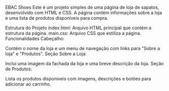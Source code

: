 EBAC Shoes
Este é um projeto simples de uma página de loja de sapatos, desenvolvido com HTML e CSS. A página contém informações sobre a loja e uma lista de produtos disponíveis para compra.

Estrutura do Projeto
index.html: Arquivo HTML principal que contém a estrutura da página.
main.css: Arquivo CSS que estiliza a página.
Funcionalidades
Cabeçalho:

Contém o nome da loja e um menu de navegação com links para "Sobre a loja" e "Produtos".
Seção Sobre a Loja:

Inclui uma imagem da fachada da loja e uma breve descrição da loja.
Seção de Produtos:

Lista os produtos disponíveis com imagens, descrições e botões para adicionar ao carrinho.
